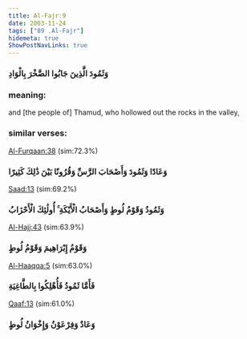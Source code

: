 ```yaml
---
title: Al-Fajr:9
date: 2003-11-24
tags: ["89 .Al-Fajr"]
hidemeta: true 
ShowPostNavLinks: true 
---
```

### وَثَمُودَ الَّذِينَ جَابُوا الصَّخْرَ بِالْوَادِ
### meaning: 
and [the people of] Thamud, who hollowed out the rocks in the valley,
### similar verses: 

[Al-Furqaan:38](/25/38) (sim:72.3%)

### وَعَادًا وَثَمُودَ وَأَصْحَابَ الرَّسِّ وَقُرُونًا بَيْنَ ذَٰلِكَ كَثِيرًا

[Saad:13](/38/13) (sim:69.2%)

### وَثَمُودُ وَقَوْمُ لُوطٍ وَأَصْحَابُ الْأَيْكَةِ ۚ أُولَٰئِكَ الْأَحْزَابُ

[Al-Hajj:43](/22/43) (sim:63.9%)

### وَقَوْمُ إِبْرَاهِيمَ وَقَوْمُ لُوطٍ

[Al-Haaqqa:5](/69/5) (sim:63.0%)

### فَأَمَّا ثَمُودُ فَأُهْلِكُوا بِالطَّاغِيَةِ

[Qaaf:13](/50/13) (sim:61.0%)

### وَعَادٌ وَفِرْعَوْنُ وَإِخْوَانُ لُوطٍ
